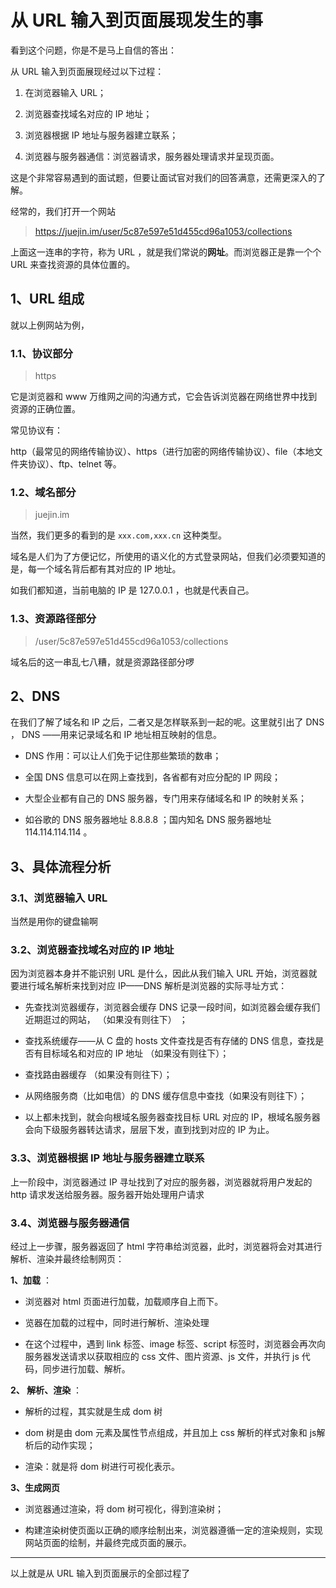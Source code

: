 # 从 URL 输入到页面展现发生的事

看到这个问题，你是不是马上自信的答出：

从 URL 输入到页面展现经过以下过程：

1. 在浏览器输入 URL；

2. 浏览器查找域名对应的 IP 地址；

3. 浏览器根据 IP 地址与服务器建立联系；

4. 浏览器与服务器通信：浏览器请求，服务器处理请求并呈现页面。


这是个非常容易遇到的面试题，但要让面试官对我们的回答满意，还需更深入的了解。

经常的，我们打开一个网站

>https://juejin.im/user/5c87e597e51d455cd96a1053/collections

上面这一连串的字符，称为 URL ，就是我们常说的**网址**。而浏览器正是靠一个个 URL 来查找资源的具体位置的。

## 1、URL 组成

就以上例网站为例，

### 1.1、协议部分

>https

它是浏览器和 www 万维网之间的沟通方式，它会告诉浏览器在网络世界中找到资源的正确位置。

常见协议有：

http（最常见的网络传输协议）、https（进行加密的网络传输协议）、file（本地文件夹协议）、ftp、telnet 等。

### 1.2、域名部分

>juejin.im

当然，我们更多的看到的是 `xxx.com,xxx.cn` 这种类型。

域名是人们为了方便记忆，所使用的语义化的方式登录网站，但我们必须要知道的是，每一个域名背后都有其对应的 IP 地址。

如我们都知道，当前电脑的 IP 是 127.0.0.1 ，也就是代表自己。

### 1.3、资源路径部分

>/user/5c87e597e51d455cd96a1053/collections

域名后的这一串乱七八糟，就是资源路径部分啰

## 2、DNS

在我们了解了域名和 IP 之后，二者又是怎样联系到一起的呢。这里就引出了 DNS ， DNS ——用来记录域名和 IP 地址相互映射的信息。

- DNS 作用：可以让人们免于记住那些繁琐的数串；

- 全国 DNS 信息可以在网上查找到，各省都有对应分配的 IP 网段；

- 大型企业都有自己的 DNS 服务器，专门用来存储域名和 IP 的映射关系；

- 如谷歌的 DNS 服务器地址 8.8.8.8 ；国内知名 DNS 服务器地址 114.114.114.114 。


## 3、具体流程分析

### 3.1、浏览器输入 URL

当然是用你的键盘输啊

### 3.2、浏览器查找域名对应的 IP 地址

因为浏览器本身并不能识别 URL 是什么，因此从我们输入 URL 开始，浏览器就要进行域名解析来找到对应 IP——DNS 解析是浏览器的实际寻址方式：

- 先查找浏览器缓存，浏览器会缓存 DNS 记录一段时间，如浏览器会缓存我们近期逛过的网站， （如果没有则往下） ；

- 查找系统缓存——从 C 盘的 hosts 文件查找是否有存储的 DNS 信息，查找是否有目标域名和对应的 IP 地址 （如果没有则往下）；

- 查找路由器缓存 （如果没有则往下）；

- 从网络服务商（比如电信）的 DNS 缓存信息中查找（如果没有则往下）；

- 以上都未找到，就会向根域名服务器查找目标 URL 对应的 IP，根域名服务器会向下级服务器转达请求，层层下发，直到找到对应的 IP 为止。

### 3.3、浏览器根据 IP 地址与服务器建立联系

上一阶段中，浏览器通过 IP 寻址找到了对应的服务器，浏览器就将用户发起的 http 请求发送给服务器。服务器开始处理用户请求

### 3.4、浏览器与服务器通信

经过上一步骤，服务器返回了 html 字符串给浏览器，此时，浏览器将会对其进行解析、渲染并最终绘制网页：

**1、加载** ：
- 浏览器对 html 页面进行加载，加载顺序自上而下。

-  览器在加载的过程中，同时进行解析、渲染处理

- 在这个过程中，遇到 link 标签、image 标签、script 标签时，浏览器会再次向服务器发送请求以获取相应的 css 文件、图片资源、js 文件，并执行 js 代码，同步进行加载、解析。

**2、 解析、渲染** ：
- 解析的过程，其实就是生成 dom 树

- dom 树是由 dom 元素及属性节点组成，并且加上 css 解析的样式对象和 js解析后的动作实现；

- 渲染：就是将 dom 树进行可视化表示。

**3、生成网页**

- 浏览器通过渲染，将 dom 树可视化，得到渲染树；

- 构建渲染树使页面以正确的顺序绘制出来，浏览器遵循一定的渲染规则，实现网站页面的绘制，并最终完成页面的展示。

***
以上就是从 URL 输入到页面展示的全部过程了

